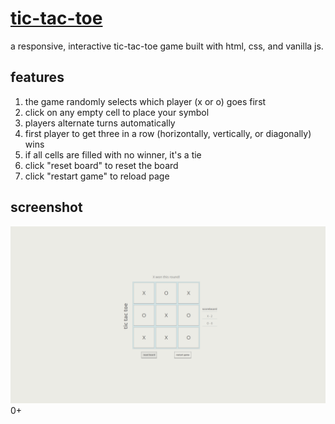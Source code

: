 # [tic-tac-toe](https://kojokwakye.github.io/tic-tac-toe/)

a responsive, interactive tic-tac-toe game built with html, css, and vanilla js.

## features

1. the game randomly selects which player (x or o) goes first
2. click on any empty cell to place your symbol
3. players alternate turns automatically
4. first player to get three in a row (horizontally, vertically, or diagonally) wins
5. if all cells are filled with no winner, it's a tie
6. click "reset board" to reset the board
7. click "restart game" to reload page

## screenshot

![demo](/img/Screenshot%20from%202025-08-09%2015-55-14.png)
0+